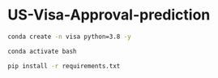 # US-Visa-Approval-prediction


```bash 
conda create -n visa python=3.8 -y
```
```bash 
conda activate bash
```
```bash 
pip install -r requirements.txt
```
